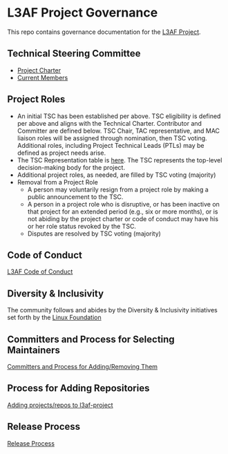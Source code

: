 # L3AF Project Governance
This repo contains governance documentation for the [L3AF Project](https://l3af.io).

## Technical Steering Committee
* [Project Charter](/docs/L3AF_technical_charter.md)
* [Current Members](L3AF_Committee_Members.md)

## Project Roles
* An initial TSC has been established per above. TSC eligibility is defined per
  above and aligns with the Technical Charter. Contributor and Committer are
  defined below. TSC Chair, TAC representative, and MAC liaison roles will be
  assigned through nomination, then TSC voting. Additional roles, including
  Project Technical Leads (PTLs) may be defined as project needs arise.
* The TSC Representation table is [here](L3AF_Committee_Members.md). The TSC
  represents the top-level decision-making body for the project.
* Additional project roles, as needed, are filled by TSC voting (majority)
* Removal from a Project Role
  * A person may voluntarily resign from a project role by making a public
    announcement to the TSC.
  * A person in a project role who is disruptive, or has been inactive on that
    project for an extended period (e.g., six or more months), or is not abiding
    by the project charter or code of conduct may have his or her role status
    revoked by the TSC.
  * Disputes are resolved by TSC voting (majority)

## Code of Conduct
[L3AF Code of Conduct](Code_of_Conduct.md)

## Diversity & Inclusivity
The community follows and abides by the Diversity & Inclusivity initiatives set
forth by the [Linux Foundation](https://linuxfoundation.org/diversity-inclusivity)

## Committers and Process for Selecting Maintainers
[Committers and Process for Adding/Removing Them](/docs/defining-maintainers.md)

## Process for Adding Repositories
[Adding projects/repos to l3af-project](add-projects-repos-to-l3af.md)

## Release Process
[Release Process](/docs/RELEASE_PROCESS.md)
